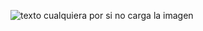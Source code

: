 ![texto cualquiera por si no carga la imagen](https://github.com/naivenom/reversing-list/blob/master/Hack%20The%20Box/Impossible%20Password/out.png)
